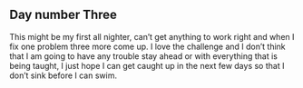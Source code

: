 ## Day number Three

This might be my first all nighter, can’t get anything to work right and when I fix one problem three more come up. I love the challenge and I don’t think that I am going to have any trouble stay ahead or with everything that is being taught, I just hope I can get caught up in the next few days so that I don’t sink before I can swim.  